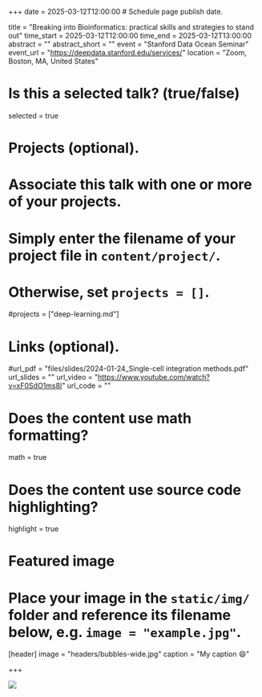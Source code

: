 +++
date = 2025-03-12T12:00:00  # Schedule page publish date.

title = "Breaking into Bioinformatics: practical skills and strategies to stand out"
time_start = 2025-03-12T12:00:00
time_end = 2025-03-12T13:00:00
abstract = ""
abstract_short = ""
event = "Stanford Data Ocean Seminar"
event_url = "https://deepdata.stanford.edu/services/"
location = "Zoom, Boston, MA, United States"

# Is this a selected talk? (true/false)
selected = true

# Projects (optional).
#   Associate this talk with one or more of your projects.
#   Simply enter the filename of your project file in `content/project/`.
#   Otherwise, set `projects = []`.
#projects = ["deep-learning.md"]

# Links (optional).
#url_pdf = "files/slides/2024-01-24_Single-cell integration methods.pdf"
url_slides = ""
url_video = "https://www.youtube.com/watch?v=xF0SdO1ms8I"
url_code = ""

# Does the content use math formatting?
math = true

# Does the content use source code highlighting?
highlight = true

# Featured image
# Place your image in the `static/img/` folder and reference its filename below, e.g. `image = "example.jpg"`.
[header]
image = "headers/bubbles-wide.jpg"
caption = "My caption :smile:"

+++


![](/img/stanford_talk.jpg)

